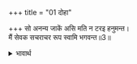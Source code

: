 +++
title = "01 दोहा"

+++
सो अनन्य जाकें असि मति न टरइ हनुमन्त।  
मैं सेवक सचराचर रूप स्वामि भगवन्त॥3॥  

<details><summary>भावार्थ</summary>

और हे हनुमान्‌! अनन्य वही है जिसकी ऐसी बुद्धि कभी नहीं टलती कि मैं सेवक हूँ और यह चराचर (जड-चेतन) जगत्‌ मेरे स्वामी भगवान्‌ का रूप है॥3॥  
</details>



